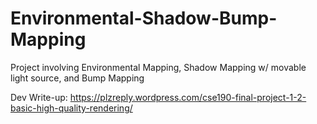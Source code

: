 # Environmental-Shadow-Bump-Mapping
Project involving Environmental Mapping, Shadow Mapping w/ movable light source, and Bump Mapping

Dev Write-up: https://plzreply.wordpress.com/cse190-final-project-1-2-basic-high-quality-rendering/
